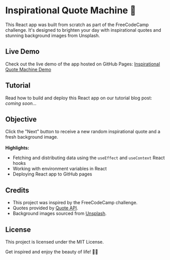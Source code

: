 # Inspirational Quote Machine 🌟

This React app was built from scratch as part of the FreeCodeCamp challenge. It's designed to brighten your day with inspirational quotes and stunning background images from Unsplash.

## Live Demo
Check out the live demo of the app hosted on GitHub Pages: [Inspirational Quote Machine Demo](https://thehelpfultipper.github.io/inspire_app_fcc/)

## Tutorial
Read how to build and deploy this React app on our tutorial blog post: *coming soon...*

## Objective
Click the "Next" button to receive a new random inspirational quote and a fresh background image.
<br><br>
**Highlights:**
- Fetching and distributing data using the `useEffect` and `useContext` React hooks
- Working with environment variables in React
- Deploying React app to GitHub pages 

## Credits
- This project was inspired by the FreeCodeCamp challenge.
- Quotes provided by [Quote API](https://forum.freecodecamp.org/t/free-api-inspirational-quotes-json-with-code-examples/311373).
- Background images sourced from [Unsplash](https://unsplash.com/documentation#get-a-random-photo).

## License
This project is licensed under the MIT License.

Get inspired and enjoy the beauty of life! 🌈✨